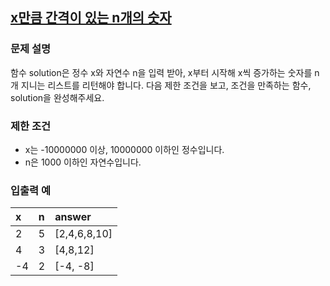 ## [x만큼 간격이 있는 n개의 숫자](https://programmers.co.kr/learn/courses/30/lessons/12954?language=javascript)
### 문제 설명
함수 solution은 정수 x와 자연수 n을 입력 받아, x부터 시작해 x씩 증가하는 숫자를 n개 지니는 리스트를 리턴해야 합니다. 다음 제한 조건을 보고, 조건을 만족하는 함수, solution을 완성해주세요.

### 제한 조건
- x는 -10000000 이상, 10000000 이하인 정수입니다.
- n은 1000 이하인 자연수입니다.

### 입출력 예

|x|n|answer|
|:--|:--|:--|
|2|5|[2,4,6,8,10]|
|4|3|[4,8,12]|
|-4|2|[-4, -8]|
